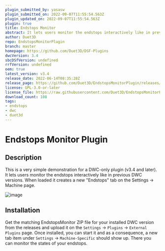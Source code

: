 ```yaml
---
plugin_submitted_by: yasasw
plugin_submitted_on: 2022-09-07T11:55:54.563Z
plugin_updated_on: 2022-09-07T11:55:54.563Z
plugin: true
title: Endstops Monitor
abstract: It lets users monitor the endstops interactively like in previous DWC versions
author: Duet3D
repo: EndstopsMonitorPlugin
branch: master
homepage: https://github.com/Duet3D/DSF-Plugins
dwcVersion: 3.4
sbcDSfVersion: undefined
rrfVersion: undefined
oem: true
latest_version: v3.4
release_date: 2022-06-14T08:35:28Z
release_page: https://github.com/Duet3D/EndstopsMonitorPlugin/releases/tag/v3.4
license: GPL-3.0-or-later
license_file: https://raw.githubusercontent.com/Duet3D/EndstopsMonitorPlugin/master/LICENSE
download_count: 108
tags:
- endstops
- dwc
- duet3d
---
```


# Endstops Monitor Plugin

## Description

This is a very simple demonstration for a DWC-only plugin (v3.4 and later). It lets users monitor the endstops interactively like in previous DWC versions. When loaded it creates a new "Endstops" tab on the Settings -> Machine page.

![image](https://user-images.githubusercontent.com/5919449/173532954-066514ec-0b95-48dd-a8a8-9b9ae4fb297d.png)

## Installation

Get the matching EndstopsMonitor ZIP file for your installed DWC version from the releases and upload it on the `Settings` -> `Plugins` -> `External Plugins` page.
Once installed, you can start it and as a consequence, a new tab item under `Settings` -> `Machine-Specific` should show up. There you can monitor the states of your endstops.

